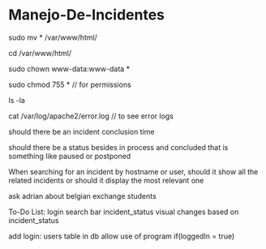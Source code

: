 # Manejo-De-Incidentes
sudo mv * /var/www/html/

cd /var/www/html/

sudo chown www-data:www-data *

sudo chmod 755 *    // for permissions

ls -la

cat /var/log/apache2/error.log      // to see error logs

should there be an incident conclusion time

should there be a status besides in process and concluded that is something like paused or postponed

When searching for an incident by hostname or user, should it show all the related incidents or should it display the most relevant one

ask adrian about belgian exchange students

To-Do List:
    login
    search bar
    incident_status
    visual changes based on incident_status


add login: users table in db
           allow use of program if(loggedIn = true)